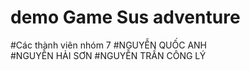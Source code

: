 # demo Game Sus adventure
#Các thành viên nhóm 7
#NGUYỄN QUỐC ANH	
#NGUYỄN HẢI SƠN
#NGUYỄN TRẦN CÔNG LÝ

